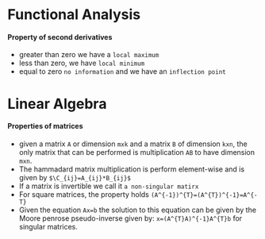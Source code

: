 
# Functional Analysis

#### Property of second derivatives
- greater than zero we have a `local maximum`
- less than zero, we have `local minimum`
- equal to zero `no information` and we have an `inflection point`


# Linear Algebra 

#### Properties of matrices
- given a matrix `A` or dimension `mxk` and a matrix `B` of dimension `kxn`, the only matrix that can be performed is multiplication `AB` to have dimension `mxn`.
- The hammadard matrix multiplication is perform element-wise and is given by `$\C_{ij}=A_{ij}*B_{ij}$`
- If a matrix is invertible we call it `a non-singular matirx`
- For square matrices, the property holds `(A^{-1})^{T}=(A^{T})^{-1}=A^{-T}`
- Given the equation `Ax=b` the solution to this equation can be given by the Moore penrose pseudo-inverse given by: `x=(A^{T}A)^{-1}A^{T}b` for singular matrices.

